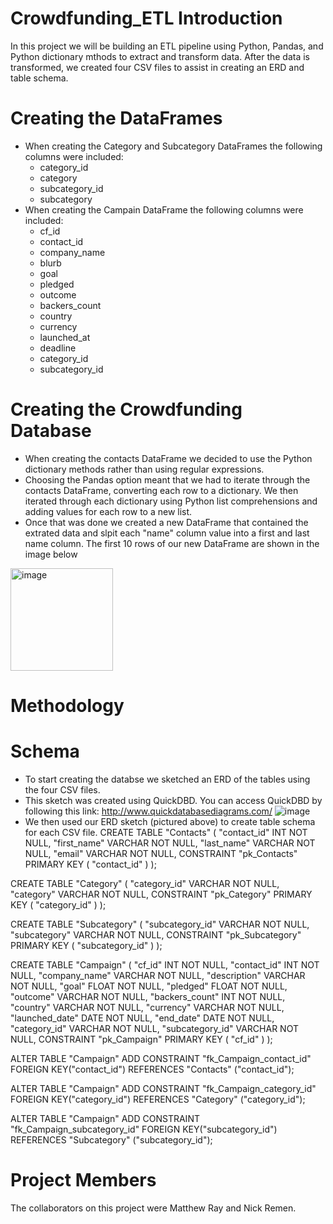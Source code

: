 # Crowdfunding_ETL Introduction
In this project we will be building an ETL pipeline using Python, Pandas, and Python dictionary mthods to extract and transform data. After the data is transformed, we created four CSV files to assist in creating an ERD and table schema.

# Creating the DataFrames
- When creating the Category and Subcategory DataFrames the following columns were included:
  - category_id
  - category
  - subcategory_id
  - subcategory
- When creating the Campain DataFrame the following columns were included:
  - cf_id
  - contact_id
  - company_name
  - blurb
  - goal
  - pledged
  - outcome
  - backers_count
  - country
  - currency
  - launched_at
  - deadline
  - category_id
  - subcategory_id    
# Creating the Crowdfunding Database
- When creating the contacts DataFrame we decided to use the Python dictionary methods rather than using regular expressions.
- Choosing the Pandas option meant that we had to iterate through the contacts DataFrame, converting each row to a dictionary. We then iterated through each dictionary using Python list comprehensions and adding values for each row to a new list.
- Once that was done we created a new DataFrame that contained the extrated data and slpit each "name" column value into a first and last name column. The first 10 rows of our new DataFrame are shown in the image below
<img width="164" alt="image" src="https://github.com/SwagmasterMatt/Crowdfunding_ETL/assets/135439652/9044bffe-5d41-4297-9d93-fd26b38e5255">
 
# Methodology

# Schema
- To start creating the databse we sketched an ERD of the tables using the four CSV files.
- This sketch was created using QuickDBD. You can access QuickDBD by following this link: http://www.quickdatabasediagrams.com/
![image](https://github.com/SwagmasterMatt/Crowdfunding_ETL/assets/135439652/a976763c-4881-425f-8f2e-e8157f200963)
- We then used our ERD sketch (pictured above) to create table schema for each CSV file.
CREATE TABLE "Contacts" (
    "contact_id" INT   NOT NULL,
    "first_name" VARCHAR   NOT NULL,
    "last_name" VARCHAR   NOT NULL,
    "email" VARCHAR   NOT NULL,
    CONSTRAINT "pk_Contacts" PRIMARY KEY (
        "contact_id"
     )
);

CREATE TABLE "Category" (
    "category_id" VARCHAR   NOT NULL,
    "category" VARCHAR   NOT NULL,
    CONSTRAINT "pk_Category" PRIMARY KEY (
        "category_id"
     )
);

CREATE TABLE "Subcategory" (
    "subcategory_id" VARCHAR   NOT NULL,
    "subcategory" VARCHAR   NOT NULL,
    CONSTRAINT "pk_Subcategory" PRIMARY KEY (
        "subcategory_id"
     )
);

CREATE TABLE "Campaign" (
    "cf_id" INT   NOT NULL,
    "contact_id" INT   NOT NULL,
    "company_name" VARCHAR   NOT NULL,
    "description" VARCHAR   NOT NULL,
    "goal" FLOAT   NOT NULL,
    "pledged" FLOAT   NOT NULL,
    "outcome" VARCHAR   NOT NULL,
    "backers_count" INT   NOT NULL,
    "country" VARCHAR   NOT NULL,
    "currency" VARCHAR   NOT NULL,
    "launched_date" DATE   NOT NULL,
    "end_date" DATE   NOT NULL,
    "category_id" VARCHAR   NOT NULL,
    "subcategory_id" VARCHAR   NOT NULL,
    CONSTRAINT "pk_Campaign" PRIMARY KEY (
        "cf_id"
     )
);

ALTER TABLE "Campaign" ADD CONSTRAINT "fk_Campaign_contact_id" FOREIGN KEY("contact_id")
REFERENCES "Contacts" ("contact_id");

ALTER TABLE "Campaign" ADD CONSTRAINT "fk_Campaign_category_id" FOREIGN KEY("category_id")
REFERENCES "Category" ("category_id");

ALTER TABLE "Campaign" ADD CONSTRAINT "fk_Campaign_subcategory_id" FOREIGN KEY("subcategory_id")
REFERENCES "Subcategory" ("subcategory_id");


# Project Members
The collaborators on this project were Matthew Ray and Nick Remen.
